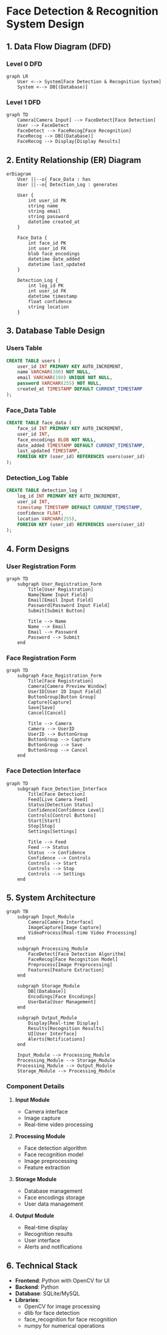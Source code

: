# Face Detection & Recognition System Design

## 1. Data Flow Diagram (DFD)

### Level 0 DFD
```mermaid
graph LR
    User <--> System[Face Detection & Recognition System]
    System <--> DB[(Database)]
```

### Level 1 DFD
```mermaid
graph TD
    Camera[Camera Input] --> FaceDetect[Face Detection]
    User --> FaceDetect
    FaceDetect --> FaceRecog[Face Recognition]
    FaceRecog --> DB[(Database)]
    FaceRecog --> Display[Display Results]
```

## 2. Entity Relationship (ER) Diagram
```mermaid
erDiagram
    User ||--o{ Face_Data : has
    User ||--o{ Detection_Log : generates
    
    User {
        int user_id PK
        string name
        string email
        string password
        datetime created_at
    }
    
    Face_Data {
        int face_id PK
        int user_id FK
        blob face_encodings
        datetime date_added
        datetime last_updated
    }
    
    Detection_Log {
        int log_id PK
        int user_id FK
        datetime timestamp
        float confidence
        string location
    }
```

## 3. Database Table Design

### Users Table
```sql
CREATE TABLE users (
    user_id INT PRIMARY KEY AUTO_INCREMENT,
    name VARCHAR(100) NOT NULL,
    email VARCHAR(100) UNIQUE NOT NULL,
    password VARCHAR(255) NOT NULL,
    created_at TIMESTAMP DEFAULT CURRENT_TIMESTAMP
);
```

### Face_Data Table
```sql
CREATE TABLE face_data (
    face_id INT PRIMARY KEY AUTO_INCREMENT,
    user_id INT,
    face_encodings BLOB NOT NULL,
    date_added TIMESTAMP DEFAULT CURRENT_TIMESTAMP,
    last_updated TIMESTAMP,
    FOREIGN KEY (user_id) REFERENCES users(user_id)
);
```

### Detection_Log Table
```sql
CREATE TABLE detection_log (
    log_id INT PRIMARY KEY AUTO_INCREMENT,
    user_id INT,
    timestamp TIMESTAMP DEFAULT CURRENT_TIMESTAMP,
    confidence FLOAT,
    location VARCHAR(255),
    FOREIGN KEY (user_id) REFERENCES users(user_id)
);
```

## 4. Form Designs

### User Registration Form
```mermaid
graph TD
    subgraph User_Registration_Form
        Title[User Registration]
        Name[Name Input Field]
        Email[Email Input Field]
        Password[Password Input Field]
        Submit[Submit Button]
        
        Title --> Name
        Name --> Email
        Email --> Password
        Password --> Submit
    end
```

### Face Registration Form
```mermaid
graph TD
    subgraph Face_Registration_Form
        Title[Face Registration]
        Camera[Camera Preview Window]
        UserID[User ID Input Field]
        ButtonGroup[Button Group]
        Capture[Capture]
        Save[Save]
        Cancel[Cancel]
        
        Title --> Camera
        Camera --> UserID
        UserID --> ButtonGroup
        ButtonGroup --> Capture
        ButtonGroup --> Save
        ButtonGroup --> Cancel
    end
```

### Face Detection Interface
```mermaid
graph TD
    subgraph Face_Detection_Interface
        Title[Face Detection]
        Feed[Live Camera Feed]
        Status[Detection Status]
        Confidence[Confidence Level]
        Controls[Control Buttons]
        Start[Start]
        Stop[Stop]
        Settings[Settings]
        
        Title --> Feed
        Feed --> Status
        Status --> Confidence
        Confidence --> Controls
        Controls --> Start
        Controls --> Stop
        Controls --> Settings
    end
```

## 5. System Architecture

```mermaid
graph TB
    subgraph Input_Module
        Camera[Camera Interface]
        ImageCapture[Image Capture]
        VideoProcess[Real-time Video Processing]
    end

    subgraph Processing_Module
        FaceDetect[Face Detection Algorithm]
        FaceRecog[Face Recognition Model]
        Preprocess[Image Preprocessing]
        Features[Feature Extraction]
    end

    subgraph Storage_Module
        DB[(Database)]
        Encodings[Face Encodings]
        UserData[User Management]
    end

    subgraph Output_Module
        Display[Real-time Display]
        Results[Recognition Results]
        UI[User Interface]
        Alerts[Notifications]
    end

    Input_Module --> Processing_Module
    Processing_Module --> Storage_Module
    Processing_Module --> Output_Module
    Storage_Module --> Processing_Module
```

### Component Details

1. **Input Module**
   - Camera interface
   - Image capture
   - Real-time video processing

2. **Processing Module**
   - Face detection algorithm
   - Face recognition model
   - Image preprocessing
   - Feature extraction

3. **Storage Module**
   - Database management
   - Face encodings storage
   - User data management

4. **Output Module**
   - Real-time display
   - Recognition results
   - User interface
   - Alerts and notifications

## 6. Technical Stack

- **Frontend**: Python with OpenCV for UI
- **Backend**: Python
- **Database**: SQLite/MySQL
- **Libraries**:
  - OpenCV for image processing
  - dlib for face detection
  - face_recognition for face recognition
  - numpy for numerical operations
